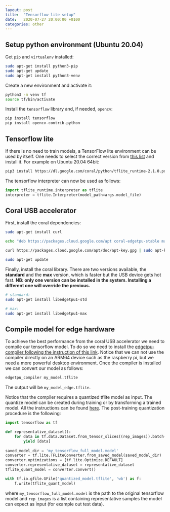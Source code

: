 ```yaml
---
layout: post
title:  "Tensorflow lite setup"
date:   2020-07-27 20:00:00 +0100
categories: other
---
```


## Setup python environment (Ubuntu 20.04)

Get `pip` and `virtualenv` installed:
```bash
sudo apt-get install python3-pip
sudo apt-get update
sudo apt-get install python3-venv
```
Create a new environment and activate it:
```bash
python3 -m venv tf
source tf/bin/activate
```

Install the `tensorflow` library and, if needed, `opencv`:
```bash
pip install tensorflow
pip install opencv-contrib-python
```


## Tensorflow lite
If there is no need to train models, a TensorFlow lite environment can be used by itself. One needs to select the correct version from [this list](https://www.tensorflow.org/lite/guide/python) and install it. For example on Ubuntu 20.04 64bit:
```bash
pip3 install https://dl.google.com/coral/python/tflite_runtime-2.1.0.post1-cp37-cp37m-linux_x86_64.whl
```

The tensorflow interpreter can now be used as follows:
```python
import tflite_runtime.interpreter as tflite
interpreter = tflite.Interpreter(model_path=args.model_file)
```


## Coral USB accelerator
First, install the coral dependencies:
```bash
sudo apt-get install curl

echo "deb https://packages.cloud.google.com/apt coral-edgetpu-stable main" | sudo tee /etc/apt/sources.list.d/coral-edgetpu.list

curl https://packages.cloud.google.com/apt/doc/apt-key.gpg | sudo apt-key add -

sudo apt-get update
```

Finally, install the coral library. There are two versions available, the **standard** and the **max** version, which is faster but the USB device gets hot fast. **NB: only one version can be installed in the system. Installing a different one will override the previous.**
```bash
# standard:
sudo apt-get install libedgetpu1-std

# max:
sudo apt-get install libedgetpu1-max
```



## Compile model for edge hardware
To achieve the best performance from the coral USB accelerator we need to compile our tensorflow model. To do so we need to install the [edgetpu-compiler following the instruction of this link](https://coral.ai/docs/edgetpu/compiler/#system-requirements). Notice that we can not use the compiler directly on an ARM64 device such as the raspberry pi, but we need a more powerful desktop environment. Once the compiler is installed we can convert our model as follows:
```bash
edgetpu_compiler my_model.tflite
```
The output will be `my_model_edge.tflite`.


Notice that the compiler requires a quantized tflite model as input. The quantize model can be created during training or by transforming a trained model. All the instructions can be found [here](https://www.tensorflow.org/lite/performance/post_training_quantization). The post-training quantization procedure is the following:

```python
import tensorflow as tf

def representative_dataset():
    for data in tf.data.Dataset.from_tensor_slices((rep_images)).batch(1).take(100):
        yield [data]
        
saved_model_dir = 'my_tensorflow_full_model.model'
converter = tf.lite.TFLiteConverter.from_saved_model(saved_model_dir)
converter.optimizations = [tf.lite.Optimize.DEFAULT]
converter.representative_dataset = representative_dataset
tflite_quant_model = converter.convert()

with tf.io.gfile.GFile('quantized_model.tflite', 'wb') as f:
    f.write(tflite_quant_model)
```

where `my_tensorflow_full_model.model` is the path to the original tensorflow model and `rep_images` is a list containing representative samples the model can expect as input (for example out test data).



